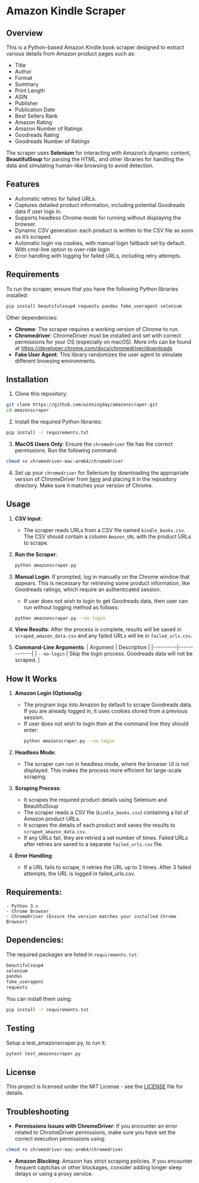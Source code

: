 # Amazon Kindle Scraper

## Overview

This is a Python-based Amazon Kindle book scraper designed to extract various details from Amazon product pages such as:
- Title
- Author
- Format
- Summary
- Print Length
- ASIN
- Publisher
- Publication Date
- Best Sellers Rank
- Amazon Rating
- Amazon Number of Ratings
- Goodreads Rating
- Goodreads Number of Ratings

The scraper uses **Selenium** for interacting with Amazon’s dynamic content, **BeautifulSoup** for parsing the HTML, and other libraries for handling the data and simulating human-like browsing to avoid detection.

## Features
- Automatic retries for failed URLs.
- Captures detailed product information, including potential Goodreads data if user logs in.
- Supports headless Chrome mode for running without displaying the browser.
- Dynamic CSV generation: each product is written to the CSV file as soon as it’s scraped.
- Automatic login via cookies, with manual login fallback set by default. With cmd-line option to over-ride login
- Error handling with logging for failed URLs, including retry attempts.

## Requirements

To run the scraper, ensure that you have the following Python libraries installed:

```bash
pip install beautifulsoup4 requests pandas fake_useragent selenium
```

Other dependencies:
- **Chrome**: The scraper requires a working version of Chrome to run.
- **Chromedriver**: ChromeDriver must be installed and set with correct permissions for your OS (especially on macOS). More info can be found at https://developer.chrome.com/docs/chromedriver/downloads
- **Fake User Agent**: This library randomizes the user agent to simulate different browsing environments.

## Installation

1. Clone this repository:

```bash
git clone https://github.com/winningday/amazonscraper.git
cd amazonscraper
```

2. Install the required Python libraries:

```bash
pip install -r requirements.txt
```

3. **MacOS Users Only**: Ensure the `chromedriver` file has the correct permissions. Run the following command:

```bash
chmod +x chromedriver-mac-arm64/chromedriver
```

4. Set up your `chromedriver` for Selenium by downloading the appropriate version of ChromeDriver from [here](https://googlechromelabs.github.io/chrome-for-testing/) and placing it in the repository directory. Make sure it matches your version of Chrome.

## Usage

1. **CSV Input**:
    - The scraper reads URLs from a CSV file named `kindle_books.csv`. The CSV should contain a column `Amazon_URL` with the product URLs to scrape.

2. **Run the Scraper**:

    ```bash
    python amazonscraper.py
    ```

3. **Manual Login**:
   If prompted, log in manually on the Chrome window that appears. This is necessary for retrieving some product information, like Goodreads ratings, which require an authenticated session.
   - If user does not wish to login to get Goodreads data, then user can run without logging method as follows:
   ```bash
   python amazonscraper.py --no-login
   ```

4. **View Results**:
   After the process is complete, results will be saved in `scraped_amazon_data.csv` and any failed URLs will be in `failed_urls.csv`.

5. **Command-Line Arguments**:
    | Argument | Description |
    |----------|-------------|
    | `--no-login` | Skip the login process. Goodreads data will not be scraped.  |

## How It Works

1. **Amazon Login (Optional)g**: 
    - The program logs into Amazon by default to scrape Goodreads data. If you are already logged in, it uses cookies stored from a previous session.
    - If user does not wish to login then at the command line they should enter: 
        ```bash
        python amazonscraper.py --no-login
        ```

2. **Headless Mode**:
    - The scraper can run in headless mode, where the browser UI is not displayed. This makes the process more efficient for large-scale scraping.
   
3. **Scraping Process**:
    - It scrapes the required product details using Selenium and BeautifulSoup
    - The scraper reads a CSV file (`kindle_books.csv`) containing a list of Amazon product URLs.
    - It scrapes the details of each product and saves the results to `scraped_amazon_data.csv`.
    - If any URLs fail, they are retried a set number of times. Failed URLs after retries are saved to a separate `failed_urls.csv` file.

4. **Error Handling**:
    - If a URL fails to scrape, it retries the URL up to 3 times. After 3 failed attempts, the URL is logged in failed_urls.csv.

## Requirements:
    - Python 3.x
    - Chrome Browser
    - ChromeDriver (Ensure the version matches your installed Chrome Browser)

## Dependencies:
The required packages are listed in `requirements.txt`:
```bash
beautifulsoup4
selenium
pandas
fake_useragent
requests
```
You can install them using:

```bash
pip install -r requirements.txt
```

## Testing
Setup a test_amazonscraper.py, to run it:
```bash
pytest test_amazonscraper.py
```

## License
This project is licensed under the MIT License - see the [LICENSE](https://github.com/winningday/amazonscraper/blob/main/LICENSE) file for details.

## Troubleshooting

- **Permissions Issues with ChromeDriver**: If you encounter an error related to ChromeDriver permissions, make sure you have set the correct execution permissions using:

```bash
chmod +x chromedriver-mac-arm64/chromedriver
```

- **Amazon Blocking**: Amazon has strict scraping policies. If you encounter frequent captchas or other blockages, consider adding longer sleep delays or using a proxy service.
